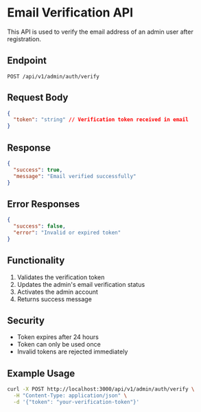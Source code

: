 # Email Verification API

This API is used to verify the email address of an admin user after registration.

## Endpoint
`POST /api/v1/admin/auth/verify`

## Request Body
```json
{
  "token": "string" // Verification token received in email
}
```

## Response
```json
{
  "success": true,
  "message": "Email verified successfully"
}
```

## Error Responses
```json
{
  "success": false,
  "error": "Invalid or expired token"
}
```

## Functionality
1. Validates the verification token
2. Updates the admin's email verification status
3. Activates the admin account
4. Returns success message

## Security
- Token expires after 24 hours
- Token can only be used once
- Invalid tokens are rejected immediately

## Example Usage
```bash
curl -X POST http://localhost:3000/api/v1/admin/auth/verify \
  -H "Content-Type: application/json" \
  -d '{"token": "your-verification-token"}'
``` 